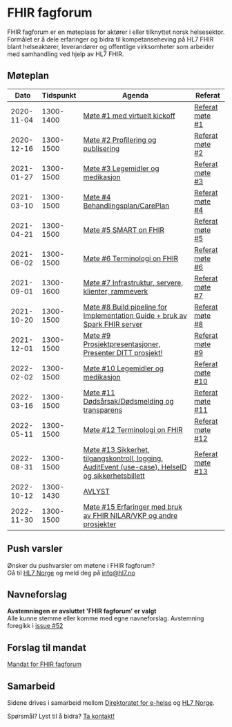 # FHIR fagforum

FHIR fagforum er en møteplass for aktører i eller tilknyttet norsk helsesektor. Formålet er å dele erfaringer og bidra til kompetanseheving på HL7 FHIR blant helseaktører, leverandører og offentlige virksomheter som arbeider med samhandling ved hjelp av HL7 FHIR.

## Møteplan

Dato|Tidspunkt|Agenda|Referat
-|-|-|-
2020-11-04|1300-1400|[Møte #1 med virtuelt kickoff](agenda/2020-11-04-agenda.md)|[Referat møte #1](referat/2020-11-04-referat.md)
2020-12-16|1300-1500|[Møte #2 Profilering og publisering](agenda/2020-12-16-agenda.md)|[Referat møte #2](referat/2020-12-16-referat.md)
2021-01-27|1300-1500|[Møte #3 Legemidler og medikasjon](agenda/2021-01-27-agenda.md)|[Referat møte #3](referat/2021-01-27-referat.md)
2021-03-10|1300-1500|[Møte #4 Behandlingsplan/CarePlan](agenda/2021-03-10-agenda.md)|[Referat møte #4](referat/2021-03-10-referat.md)
2021-04-21|1300-1500|[Møte #5 SMART on FHIR](agenda/2021-04-21-agenda.md)|[Referat møte #5](referat/2021-04-21-referat.md)
2021-06-02|1300-1500|[Møte #6 Terminologi on FHIR](agenda/2021-06-02-agenda.md)|[Referat møte #6](referat/2021-06-02-referat.md)
2021-09-01|1300-1600|[Møte #7 Infrastruktur, servere, klienter, rammeverk](agenda/2021-09-01-agenda.md)|[Referat møte #7](referat/2021-09-01-referat.md)
2021-10-20|1300-1500|[Møte #8 Build pipeline for Implementation Guide + bruk av Spark FHIR server](agenda/2021-10-20-agenda.md)|[Referat møte #8](referat/2021-10-20-referat.md)
2021-12-01|1300-1500|[Møte #9 Prosjektpresentasjoner, Presenter DITT prosjekt!](agenda/2021-12-01-agenda.md)|[Referat møte #9](referat/2021-12-01-referat.md)
2022-02-02|1300-1500|[Møte #10 Legemidler og medikasjon](agenda/2022-02-02-agenda.md)|[Referat møte #10](referat/2022-02-02-referat.md)
2022-03-16|1300-1500|[Møte #11 Dødsårsak/Dødsmelding og transparens](agenda/2022-03-16-agenda.md)|[Referat møte #11](referat/2022-03-16-referat.md)
2022-05-11|1300-1500|[Møte #12 Terminologi on FHIR](agenda/2022-05-11-agenda.md)|[Referat møte #12](referat/2022-05-11-referat.md)
2022-08-31|1300-1500|[Møte #13 Sikkerhet, tilgangskontroll, logging, AuditEvent (use-case), HelseID og sikkerhetsbillett](agenda/2022-08-31-agenda.md)|[Referat møte #13](referat/2022-08-31-referat.md)
2022-10-12|1300-1430|[AVLYST](agenda/2022-10-12-agenda.md)|
2022-11-30|1300-1500|[Møte #15 Erfaringer med bruk av FHIR NILAR/VKP og andre prosjekter](agenda/2022-11-30-agenda.md)|


## Push varsler

Ønsker du pushvarsler om møtene i FHIR fagforum?  
Gå til [HL7 Norge](https://www.hl7.no/) og meld deg på info@hl7.no  

## Navneforslag

**Avstemningen er avsluttet 'FHIR fagforum' er valgt**  
Alle kunne stemme eller komme med egne navneforslag. Avstemning foregikk i [issue #52](https://github.com/HL7Norway/best-practice/issues/52)

## Forslag til mandat

[Mandat for FHIR fagforum](mandat.md)

## Samarbeid

Sidene drives i samarbeid mellom [Direktoratet for e-helse](https://www.ehelse.no/) og [HL7 Norge](https://www.hl7.no/).

Spørsmål? Lyst til å bidra? [Ta kontakt!](../contact.md)
